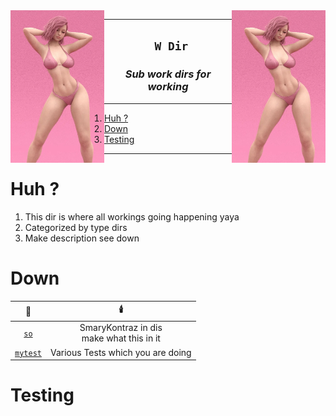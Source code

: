 <img src="./w.webp" width="150" align="right">
<img src="./w.webp" width="150" align="left">


----
<h2 align="center"><code> W Dir</code></h2>
<h3 align="center"><i> Sub work dirs for working </i></h3></h2>

----
1. [Huh ?](#huh-)
2. [Down](#down)
3. [Testing](#testing)

----

# Huh ? 

1. This dir is where all workings going happening yaya 
2. Categorized by type dirs 
3. Make description see down 

# Down 

|       🌵       |                       🕯️                       |
| :-----------: | :-------------------------------------------: |
| [`so`](./so/) | SmaryKontraz in dis <br> make what this in it |
[`mytest`](./mytest/) | Various Tests which you are doing

# Testing 

